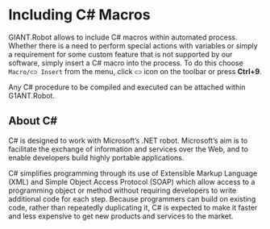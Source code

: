 # Including C\# Macros

GIANT.Robot allows to include C\# macros within automated process. Whether there is a need to perform special actions with variables or simply a requirement for some custom feature that is not supported by our software, simply insert a C\# macro into the process. To do this choose `Macro/⊂⊃ Insert` from the menu, click `⊂⊃` icon on the toolbar or press **Ctrl+9**.

Any C\# procedure to be compiled and executed can be attached within G1ANT.Robot.

## About C\#

C\# is designed to work with Microsoft’s .NET robot. Microsoft’s aim is to facilitate the exchange of information and services over the Web, and to enable developers build highly portable applications.

C\# simplifies programming through its use of Extensible Markup Language \(XML\) and Simple Object Access Protocol \(SOAP\) which allow access to a programming object or method without requiring developers to write additional code for each step. Because programmers can build on existing code, rather than repeatedly duplicating it, C\# is expected to make it faster and less expensive to get new products and services to the market.

